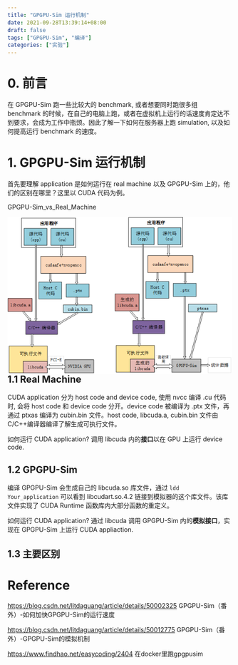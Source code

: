 ```yaml
---
title: "GPGPU-Sim 运行机制"
date: 2021-09-28T13:39:14+08:00
draft: false
tags: ["GPGPU-Sim", "编译"]
categories: ["实验"]
---
```


# 0. 前言

在 GPGPU-Sim 跑一些比较大的 benchmark, 或者想要同时跑很多组 benchmark 的时候，在自己的电脑上跑，或者在虚拟机上运行的话速度肯定达不到要求，会成为工作中瓶颈。因此了解一下如何在服务器上跑 simulation, 以及如何提高运行 benchmark 的速度。

# 1. GPGPU-Sim 运行机制

首先要理解 application 是如何运行在 real machine 以及 GPGPU-Sim 上的，他们的区别在哪里？这里以 CUDA 代码为例。

GPGPU-Sim_vs_Real_Machine

<img src="./Img/GPGPU-Sim_vs_Real_Machine.png" align=left style="zoom:90%;" />

## 1.1 Real Machine

CUDA application 分为 host code and device code, 使用 nvcc 编译  .cu 代码时, 会将 host code 和 device code 分开。device code 被编译为 .ptx 文件，再通过 ptxas 编译为 cubin.bin 文件。host code, libcuda.a, cubin.bin 文件由 C/C++编译器编译了解生成可执行文件。

如何运行 CUDA application? 调用 libcuda 内的**接口**以在 GPU 上运行 device code.

## 1.2 GPGPU-Sim

编译 GPGPU-Sim 会生成自己的 libcuda.so 库文件，通过 `ldd Your_application` 可以看到 libcudart.so.4.2 链接到模拟器的这个库文件。该库文件实现了 CUDA Runtime 函数库内大部分函数的重定义。

如何运行 CUDA application? 通过 libcuda 调用 GPGPU-Sim 内的**模拟接口**，实现在 GPGPU-Sim 上运行 CUDA appliaction.

## 1.3 主要区别



# Reference

https://blog.csdn.net/litdaguang/article/details/50002325	GPGPU-Sim（番外）-如何加快GPGPU-Sim的运行速度

https://blog.csdn.net/litdaguang/article/details/50012775	GPGPU-Sim（番外）-GPGPU-Sim的模拟机制

https://www.findhao.net/easycoding/2404	在docker里跑gpgpusim

